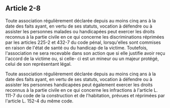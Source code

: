Article 2-8
----
Toute association régulièrement déclarée depuis au moins cinq ans à la date des
faits ayant, en vertu de ses statuts, vocation à défendre ou à assister les
personnes malades ou handicapées peut exercer les droits reconnus à la partie
civile en ce qui concerne les discriminations réprimées par les articles 225-2
et 432-7 du code pénal, lorsqu'elles sont commises en raison de l'état de santé
ou du handicap de la victime. Toutefois, l'association ne sera recevable dans
son action que si elle justifie avoir reçu l'accord de la victime ou, si celle-
ci est un mineur ou un majeur protégé, celui de son représentant légal.

Toute association régulièrement déclarée depuis au moins cinq ans à la date des
faits ayant, en vertu de ses statuts, vocation à défendre ou à assister les
personnes handicapées peut également exercer les droits reconnus à la partie
civile en ce qui concerne les infractions à l'article L. 111-7 du code de la
construction et de l'habitation, prévues et réprimées par l'article L. 152-4 du
même code.
